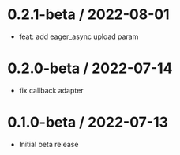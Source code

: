 0.2.1-beta / 2022-08-01
==================

* feat: add eager_async upload param

0.2.0-beta / 2022-07-14
=============
* fix callback adapter

0.1.0-beta / 2022-07-13
=============
* Initial beta release
